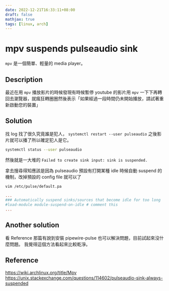 ```yaml
---
date: 2022-12-21T16:33:11+08:00
draft: false
mathjax: true
tags: [linux, arch]
---
```


# mpv suspends pulseaudio sink

`mpv` 是一個簡單、輕量的 media player。

## Description

最近在用 `mpv` 播放影片的時候發現有時候暫停 youtube 的影片用 `mpv` 一下下再轉回去瀏覽器，就瘋狂轉圈圈然後表示「如果經過一段時間仍未開始播放，請試著重新啟動您的裝置」

## Solution

找 log 找了很久究竟誰是犯人， `systemctl restart --user pulseaudio` 之後影片就可以播了所以確定犯人是它。

```bash
systemctl status --user pulseaudio
```

然後就是一大堆的 `Failed to create sink input: sink is suspended.`

拿去搜尋得知應該是因為 pulseaudio 預設有打開某種 idle 時候自動 suspend 的機制，改掉預設的 config file 就可以了

```bash
vim /etc/pulse/default.pa
```

```conf
...
### Automatically suspend sinks/sources that become idle for too long
#load-module module-suspend-on-idle # comment this
...
```

## Another solution

看 Reference 那篇有說到安裝 pipewire-pulse 也可以解決問題，目前試起來沒什麼問題。
我覺得這個方法看起來比較乾淨。

## Reference
https://wiki.archlinux.org/title/Mpv
https://unix.stackexchange.com/questions/114602/pulseaudio-sink-always-suspended
